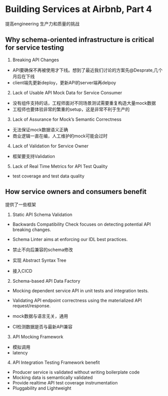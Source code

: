 # Building Services at Airbnb, Part 4
提高engineering 生产力和质量的挑战
## Why schema-oriented infrastructure is critical for service testing
1. Breaking API Changes
  - API要确保不再被使用才下线。想到了最近我们讨论的方案先@Desprate,几个月后在下线
  - client端先更新deploy，更新API的server端再delpoy
2. Lack of Usable API Mock Data for Service Consumer
  - 没有组件支持的话，工程师面对不同场景测试需要重复构造大量mock数据
  - 工程师也要体验非常的繁重的setup，这是非常不利于生产的
3. Lack of Assurance for Mock’s Semantic Correctness
  - 无法保证mock数据语义正确
  - 商业逻辑一直在编，人工维护的mock可能会过时
4. Lack of Validation for Service Owner
  - 框架要支持Validation
5. Lack of Real Time Metrics for API Test Quality
  - test coverage and test data quality

## How service owners and consumers benefit
提供了一些框架
1. Static API Schema Validation
- Backwards Compatibility Check focuses on detecting potential API breaking changes.
- Schema Linter aims at enforcing our IDL best practices.

- 禁止不向后兼容的schema修改
- 实现  Abstract Syntax Tree
- 接入CICD

2. Schema-based API Data Factory
- Mocking dependent service API in unit tests and integration tests.
- Validating API endpoint correctness using the materialized API request/response.

- mock数据与语言无关，通用
- CI检测数据是否与最新API兼容

3. API Mocking Framework
- 模拟调用
- latency

4. API Integration Testing Framework 
benefit
- Producer service is validated without writing boilerplate code
- Mocking data is semantically validated
- Provide realtime API test coverage instrumentation
- Pluggability and Lightweight
